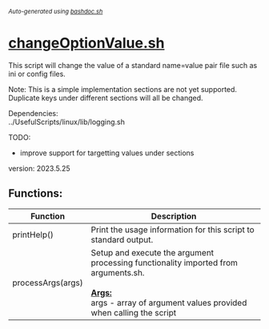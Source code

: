 <small><i>Auto-generated using [bashdoc.sh](https://github.com/alejandro-godinez/UsefulScripts/blob/trunk/bashdoc/bashdoc.sh)</i></small>
# [changeOptionValue.sh](.././linux/changeOptionValue.sh)

This script will change the value of a standard name=value pair file
such as ini or config files.  

  Note: This is a simple implementation sections are not yet supported.  
        Duplicate keys under different sections will all be changed.


Dependencies:  
  ../UsefulScripts/linux/lib/logging.sh  

TODO:  
  - improve support for targetting values under sections  

version: 2023.5.25


## Functions:
| Function | Description |
|----------|-------------|
| printHelp() | Print the usage information for this script to standard output.   |
| processArgs(args) | Setup and execute the argument processing functionality imported from arguments.sh.    <br><br><u><b>Args:</b></u><br>args - array of argument values provided when calling the script  <br> |
